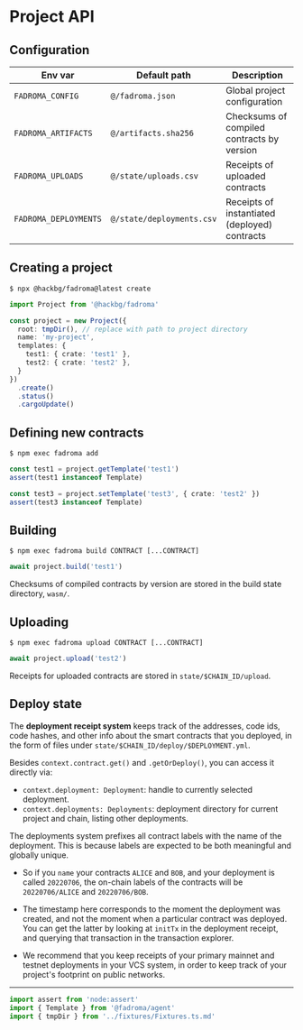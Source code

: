 # Project API

## Configuration

|Env var|Default path|Description|
|-|-|-|
|`FADROMA_CONFIG`     |`@/fadroma.json`          |Global project configuration|
|`FADROMA_ARTIFACTS`  |`@/artifacts.sha256`      |Checksums of compiled contracts by version|
|`FADROMA_UPLOADS`    |`@/state/uploads.csv`     |Receipts of uploaded contracts|
|`FADROMA_DEPLOYMENTS`|`@/state/deployments.csv` |Receipts of instantiated (deployed) contracts|

## Creating a project

```shell
$ npx @hackbg/fadroma@latest create
```

```typescript
import Project from '@hackbg/fadroma'

const project = new Project({
  root: tmpDir(), // replace with path to project directory
  name: 'my-project',
  templates: {
    test1: { crate: 'test1' },
    test2: { crate: 'test2' },
  }
})
  .create()
  .status()
  .cargoUpdate()
```

## Defining new contracts

```shell
$ npm exec fadroma add
```

```typescript
const test1 = project.getTemplate('test1')
assert(test1 instanceof Template)

const test3 = project.setTemplate('test3', { crate: 'test2' })
assert(test3 instanceof Template)
```

## Building

```shell
$ npm exec fadroma build CONTRACT [...CONTRACT]
```

```typescript
await project.build('test1')
```

Checksums of compiled contracts by version are stored in the build state
directory, `wasm/`.

## Uploading

```shell
$ npm exec fadroma upload CONTRACT [...CONTRACT]
```

```typescript
await project.upload('test2')
```

Receipts for uploaded contracts are stored in `state/$CHAIN_ID/upload`.

## Deploy state

The **deployment receipt system** keeps track of the addresses, code ids, code hashes, and other
info about the smart contracts that you deployed, in the form of files under
`state/$CHAIN_ID/deploy/$DEPLOYMENT.yml`.

Besides `context.contract.get()` and `.getOrDeploy()`, you can access it directly via:
* `context.deployment: Deployment`: handle to currently selected deployment.
* `context.deployments: Deployments`: deployment directory for current project and chain,
  listing other deployments.

The deployments system prefixes all contract labels with the name of the deployment.
This is because labels are expected to be both meaningful and globally unique.

* So if you `name` your contracts `ALICE` and `BOB`, and your deployment is called `20220706`,
  the on-chain labels of the contracts will be `20220706/ALICE` and `20220706/BOB`.

* The timestamp here corresponds to the moment the deployment was created, and not the moment
  when a particular contract was deployed. You can get the latter by looking at `initTx` in the
  deployment receipt, and querying that transaction in the transaction explorer.

* We recommend that you keep receipts of your primary mainnet and testnet deployments in your
  VCS system, in order to keep track of your project's footprint on public networks.

---

```typescript
import assert from 'node:assert'
import { Template } from '@fadroma/agent'
import { tmpDir } from '../fixtures/Fixtures.ts.md'
```
